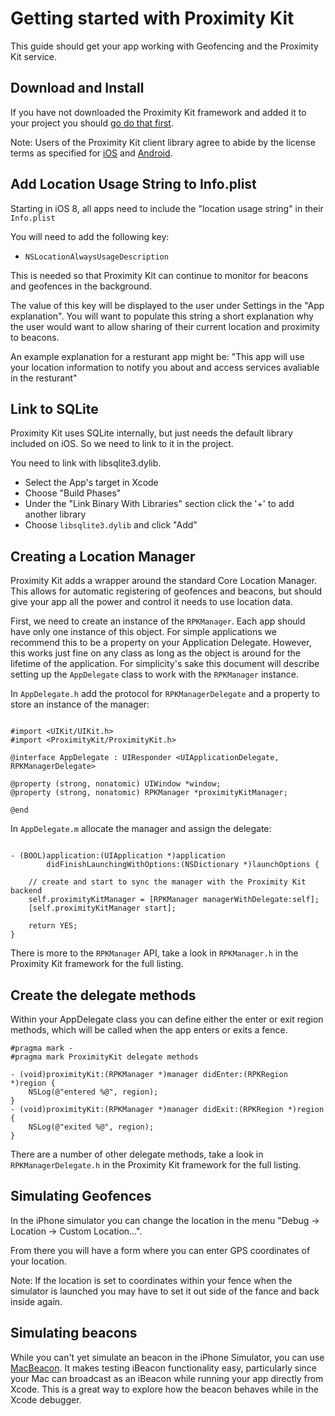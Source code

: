 # Getting started with Proximity Kit

This guide should get your app working with Geofencing and the Proximity Kit service.

## Download and Install

If you have not downloaded the Proximity Kit framework and added it to your project you should [go do that first](download).

Note: Users of the Proximity Kit client library agree to abide by the license terms as
 specified for [iOS](license) and [Android](../android/license).

## Add Location Usage String to Info.plist

Starting in iOS 8, all apps need to include the "location usage string" in their `Info.plist`

You will need to add the following key:

- `NSLocationAlwaysUsageDescription`

This is needed so that Proximity Kit can continue to monitor for beacons and geofences in the background.

The value of this key will be displayed to the user under Settings in the "App explanation". You will want to populate this string a short explanation why the user would want to allow sharing of their current location and proximity to beacons.

An example explanation for a resturant app might be: "This app will use your location information to notify you about and access services avaliable in the resturant"

## Link to SQLite

Proximity Kit uses SQLite internally, but just needs the default library included on iOS. So we need to link to it in the project.

You need to link with libsqlite3.dylib.

- Select the App's target in Xcode
- Choose "Build Phases"
- Under the "Link Binary With Libraries" section click the '+' to add another library
- Choose `libsqlite3.dylib` and click "Add"

## Creating a Location Manager

Proximity Kit adds a wrapper around the standard Core Location Manager. This allows for automatic registering of geofences and beacons, but should give your app all the power and control it needs to use location data.

First, we need to create an instance of the `RPKManager`. Each app should have only one instance of this object. For simple applications we recommend this to be a property on your Application Delegate. However, this works just fine on any class as long as the object is around for the lifetime of the application. For simplicity's sake this document will describe setting up the `AppDelegate` class to work with the `RPKManager` instance.

In `AppDelegate.h` add the protocol for `RPKManagerDelegate` and a property to store an instance of the manager:

```objc

#import <UIKit/UIKit.h>
#import <ProximityKit/ProximityKit.h>

@interface AppDelegate : UIResponder <UIApplicationDelegate, RPKManagerDelegate>

@property (strong, nonatomic) UIWindow *window;
@property (strong, nonatomic) RPKManager *proximityKitManager;

@end
```

In `AppDelegate.m` allocate the manager and assign the delegate:

```objc

- (BOOL)application:(UIApplication *)application
        didFinishLaunchingWithOptions:(NSDictionary *)launchOptions {

    // create and start to sync the manager with the Proximity Kit backend
    self.proximityKitManager = [RPKManager managerWithDelegate:self];
    [self.proximityKitManager start];

    return YES;
}
```

There is more to the `RPKManager` API, take a look in `RPKManager.h` in the Proximity Kit framework for the full listing.

## Create the delegate methods

Within your AppDelegate class you can define either the enter or exit region methods, which will be called when the app enters or exits a fence.

```objc
#pragma mark -
#pragma mark ProximityKit delegate methods

- (void)proximityKit:(RPKManager *)manager didEnter:(RPKRegion *)region {
    NSLog(@"entered %@", region);
}
- (void)proximityKit:(RPKManager *)manager didExit:(RPKRegion *)region {
    NSLog(@"exited %@", region);
}
```

There are a number of other delegate methods, take a look in `RPKManagerDelegate.h` in the Proximity Kit framework for the full listing.

## Simulating Geofences

In the iPhone simulator you can change the location in the menu "Debug -> Location -> Custom Location...".

From there you will have a form where you can enter GPS coordinates of your location.

Note: If the location is set to coordinates within your fence when the simulator is launched you may have to set it out side of the fance and back inside again.

## Simulating beacons

While you can't yet simulate an beacon in the iPhone Simulator, you can use [MacBeacon](http://www.radiusnetworks.com/macbeacon-app.html). It makes testing iBeacon functionality easy, particularly since your Mac can broadcast as an iBeacon while running your app directly from Xcode. This is a great way to explore how the beacon behaves while in the Xcode debugger.



